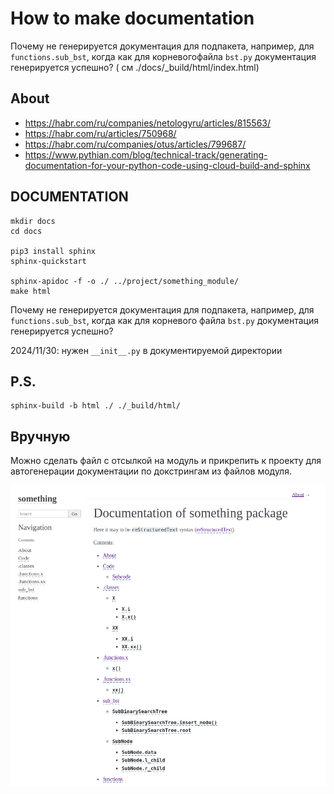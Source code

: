 # How to make documentation

Почему не генерируется документация для подпакета, например, для `functions.sub_bst`, когда как для корневогофайла `bst.py` документация генерируется успешно? ( см ./docs/_build/html/index.html)

## About

* https://habr.com/ru/companies/netologyru/articles/815563/
* https://habr.com/ru/articles/750968/
* https://habr.com/ru/companies/otus/articles/799687/
* https://www.pythian.com/blog/technical-track/generating-documentation-for-your-python-code-using-cloud-build-and-sphinx

## DOCUMENTATION

```shell
mkdir docs
cd docs

pip3 install sphinx
sphinx-quickstart

sphinx-apidoc -f -o ./ ../project/something_module/
make html
```

Почему не генерируется документация для подпакета, например, для `functions.sub_bst`, когда как для корневого файла `bst.py` документация генерируется успешно?

2024/11/30: нужен `__init__.py` в документируемой директории

## P.S.

```shell
sphinx-build -b html ./ ./_build/html/
```

## Вручную

Можно сделать файл с отсылкой на модуль и прикрепить к проекту для автогенерации документации по докстрингам из файлов модуля.

![index.html](/README.files/index.png)
